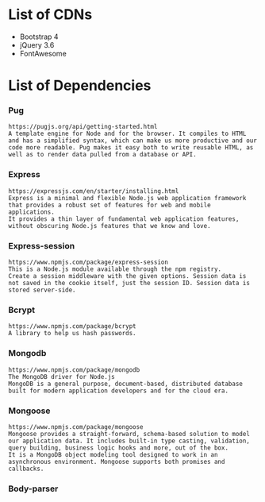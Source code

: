 # List of CDNs

-   Bootstrap 4
-   jQuery 3.6
-   FontAwesome

# List of Dependencies

### Pug

    https://pugjs.org/api/getting-started.html
    A template engine for Node and for the browser. It compiles to HTML and has a simplified syntax, which can make us more productive and our code more readable. Pug makes it easy both to write reusable HTML, as well as to render data pulled from a database or API.

### Express

    https://expressjs.com/en/starter/installing.html
    Express is a minimal and flexible Node.js web application framework that provides a robust set of features for web and mobile applications.
    It provides a thin layer of fundamental web application features, without obscuring Node.js features that we know and love.

### Express-session

    https://www.npmjs.com/package/express-session
    This is a Node.js module available through the npm registry.
    Create a session middleware with the given options. Session data is not saved in the cookie itself, just the session ID. Session data is stored server-side.

### Bcrypt

    https://www.npmjs.com/package/bcrypt
    A library to help us hash passwords.

### Mongodb

    https://www.npmjs.com/package/mongodb
    The MongoDB driver for Node.js
    MongoDB is a general purpose, document-based, distributed database built for modern application developers and for the cloud era.

### Mongoose

    https://www.npmjs.com/package/mongoose
    Mongoose provides a straight-forward, schema-based solution to model our application data. It includes built-in type casting, validation, query building, business logic hooks and more, out of the box.
    It is a MongoDB object modeling tool designed to work in an asynchronous environment. Mongoose supports both promises and callbacks.

### Body-parser

